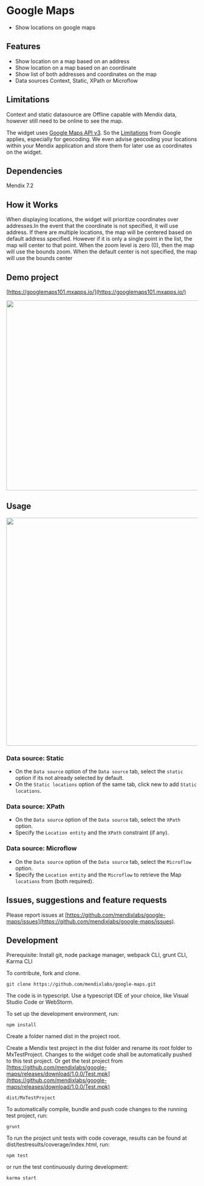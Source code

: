 # Google Maps
* Show locations on google maps

## Features
* Show location on a map based on an address
* Show location on a map based on an coordinate
* Show list of both addresses and coordinates on the map
* Data sources Context, Static, XPath or Microflow

## Limitations
Context and static datasource are Offline capable with Mendix data, however still need to be online to see the map.

The widget uses [Google Maps API v3](https://developers.google.com/maps/). So the [Limitations](https://developers.google.com/maps/premium/usage-limits)
from Google applies, especially for geocoding. We even advise geocoding your locations within your
Mendix application and store them for later use as coordinates on the widget.

## Dependencies
Mendix 7.2

## How it Works
When displaying locations, the widget will prioritize coordinates over addresses.In the event that 
the coordinate is not specified, it will use address.
If there are multiple locations, the map will be centered based on default address specified.
However if it is only a single point in the list, the map will center to that point.
When the zoom level is zero (0), then the map will use the bounds zoom.
When the default center is not specified, the map will use the bounds center

## Demo project

[https://googlemaps101.mxapps.io/](https://googlemaps101.mxapps.io/)

<img src="https://raw.githubusercontent.com/mendixlabs/badge/v1.1.1/assets/usage.png" width="900px" height="500px" />

## Usage
<img src="https://raw.githubusercontent.com/mendixlabs/badge/v1.1.1/assets/setup.png" width="900px" height="600px" />

 ### Data source: Static
 - On the `Data source` option of the `Data source` tab, select the `static` option if its not already selected by default.
 - On the `Static locations` option of the same tab, click new to add `Static locations`.
 
 ### Data source: XPath
 - On the `Data source` option of the `Data source` tab, select the `XPath` option.
 - Specify the `Location entity` and the `XPath` constraint (if any).
 
 ### Data source: Microflow
  - On the `Data source` option of the `Data source` tab, select the `Microflow` option.
  - Specify the `Location entity` and the `Microflow` to retrieve the Map `locations` from (both required).

## Issues, suggestions and feature requests
Please report issues at [https://github.com/mendixlabs/google-maps/issues](https://github.com/mendixlabs/google-maps/issues).


## Development
Prerequisite: Install git, node package manager, webpack CLI, grunt CLI, Karma CLI

To contribute, fork and clone.

    git clone https://github.com/mendixlabs/google-maps.git

The code is in typescript. Use a typescript IDE of your choice, like Visual Studio Code or WebStorm.

To set up the development environment, run:

    npm install

Create a folder named dist in the project root.

Create a Mendix test project in the dist folder and rename its root folder to MxTestProject. Changes to the widget code shall be automatically pushed to this test project. Or get the test project from [https://github.com/mendixlabs/google-maps/releases/download/1.0.0/Test.mpk](https://github.com/mendixlabs/google-maps/releases/download/1.0.0/Test.mpk)

    dist/MxTestProject

To automatically compile, bundle and push code changes to the running test project, run:

    grunt

To run the project unit tests with code coverage, results can be found at dist/testresults/coverage/index.html, run:

    npm test

or run the test continuously during development:

    karma start
